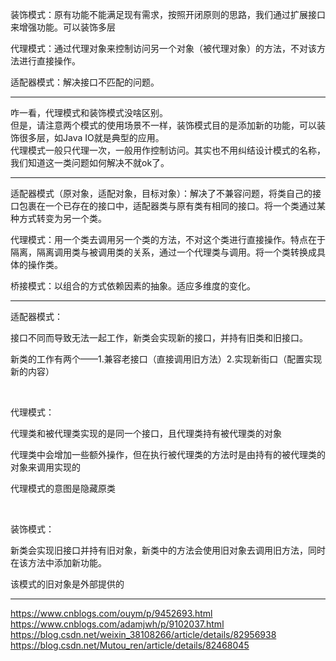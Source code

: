 
装饰模式：原有功能不能满足现有需求，按照开闭原则的思路，我们通过扩展接口来增强功能。可以装饰多层

代理模式：通过代理对象来控制访问另一个对象（被代理对象）的方法，不对该方法进行直接操作。

适配器模式：解决接口不匹配的问题。


---
咋一看，代理模式和装饰模式没啥区别。  
但是，请注意两个模式的使用场景不一样，装饰模式目的是添加新的功能，可以装饰很多层，如Java IO就是典型的应用。  
代理模式一般只代理一次，一般用作控制访问。其实也不用纠结设计模式的名称，我们知道这一类问题如何解决不就ok了。  

---
适配器模式（原对象，适配对象，目标对象）：解决了不兼容问题，将类自己的接口包裹在一个已存在的接口中，适配器类与原有类有相同的接口。将一个类通过某种方式转变为另一个类。

代理模式：用一个类去调用另一个类的方法，不对这个类进行直接操作。特点在于隔离，隔离调用类与被调用类的关系，通过一个代理类与调用。将一个类转换成具体的操作类。

桥接模式：以组合的方式依赖因素的抽象。适应多维度的变化。

---
适配器模式：

接口不同而导致无法一起工作，新类会实现新的接口，并持有旧类和旧接口。

新类的工作有两个——1.兼容老接口（直接调用旧方法）2.实现新街口（配置实现新的内容）

 

代理模式：

代理类和被代理类实现的是同一个接口，且代理类持有被代理类的对象

代理类中会增加一些额外操作，但在执行被代理类的方法时是由持有的被代理类的对象来调用实现的

代理模式的意图是隐藏原类

 

装饰模式：

新类会实现旧接口并持有旧对象，新类中的方法会使用旧对象去调用旧方法，同时在该方法中添加新功能。

该模式的旧对象是外部提供的

---
https://www.cnblogs.com/ouym/p/9452693.html
https://www.cnblogs.com/adamjwh/p/9102037.html
https://blog.csdn.net/weixin_38108266/article/details/82956938
https://blog.csdn.net/Mutou_ren/article/details/82468045


